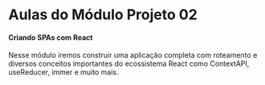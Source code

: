 <h1>Aulas do Módulo Projeto 02</h1>
<h4>Criando SPAs com React</h4>
<p>Nesse módulo iremos construir uma aplicação completa com roteamento e diversos conceitos importantes do ecossistema React como ContextAPI, useReducer, immer e muito mais.</p>

